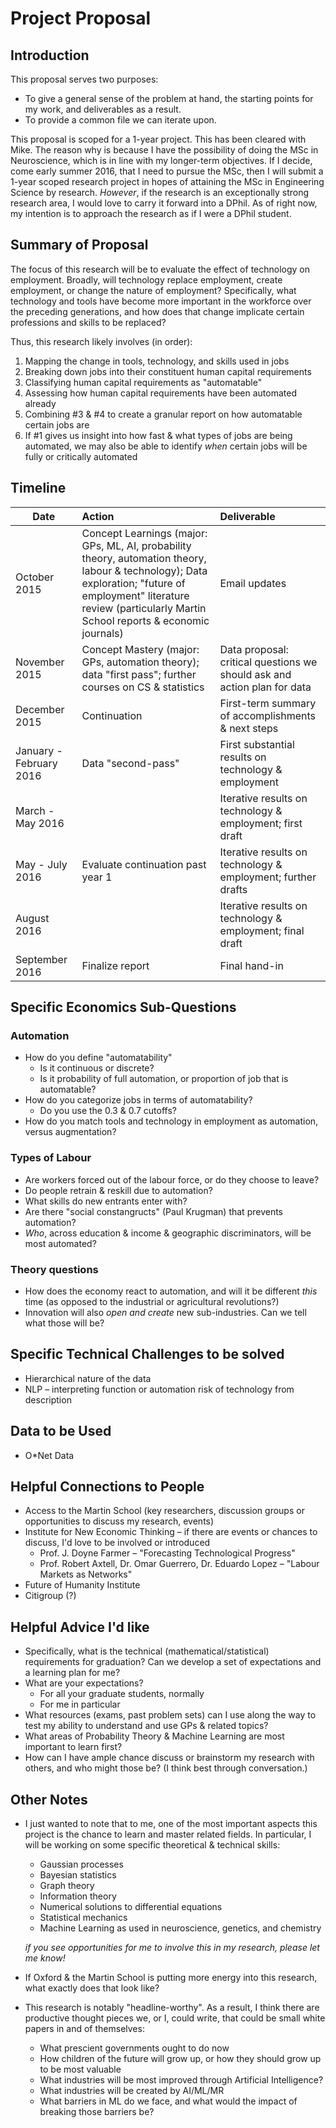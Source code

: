# Project Proposal

## Introduction

This proposal serves two purposes:
* To give a general sense of the problem at hand, the starting points for my work, and deliverables as a result.
* To provide a common file we can iterate upon.

This proposal is scoped for a 1-year project. This has been cleared with Mike. The reason why is because I have the possibility of doing the MSc in Neuroscience, which is in line with my longer-term objectives. If I decide, come early summer 2016, that I need to pursue the MSc, then I will submit a 1-year scoped research project in hopes of attaining the MSc in Engineering Science by research. *However*, if the research is an exceptionally strong research area, I would love to carry it forward into a DPhil. As of right now, my intention is to approach the research as if I were a DPhil student.

## Summary of Proposal

The focus of this research will be to evaluate the effect of technology on employment. Broadly, will technology replace employment, create employment, or change the nature of employment? Specifically, what technology and tools have become more important in the workforce over the preceding generations, and how does that change implicate certain professions and skills to be replaced?

Thus, this research likely involves (in order):
1. Mapping the change in tools, technology, and skills used in jobs
2. Breaking down jobs into their constituent human capital requirements
3. Classifying human capital requirements as "automatable"
4. Assessing how human capital requirements have been automated already
5. Combining #3 & #4 to create a granular report on how automatable certain jobs are
6. If #1 gives us insight into how fast & what types of jobs are being automated, we may also be able to identify *when* certain jobs will be fully or critically automated

## Timeline

| Date          | Action           | Deliverable  |
| ------------- |:----------------|:----- |
| October 2015  | Concept Learnings (major: GPs, ML, AI, probability theory, automation theory, labour & technology); Data exploration; "future of employment" literature review (particularly Martin School reports & economic journals) | Email updates |
| November 2015 | Concept Mastery (major: GPs, automation theory); data "first pass"; further courses on CS & statistics       | Data proposal: critical questions we should ask and action plan for data |
| December 2015 | Continuation      | First-term summary of accomplishments & next steps |
| January - February 2016 | Data "second-pass"      | First substantial results on technology & employment |
| March - May 2016 |     | Iterative results on technology & employment; first draft |
| May - July 2016 | Evaluate continuation past year 1  | Iterative results on technology & employment; further drafts |
| August 2016 |      | Iterative results on technology & employment; final draft |
| September 2016 |   Finalize report    | Final hand-in |


## Specific Economics Sub-Questions

### Automation
* How do you define "automatability"
  * Is it continuous or discrete?
  * Is it probability of full automation, or proportion of job that is automatable?
* How do you categorize jobs in terms of automatability?
  * Do you use the 0.3 & 0.7 cutoffs?
* How do you match tools and technology in employment as automation, versus augmentation?

### Types of Labour
* Are workers forced out of the labour force, or do they choose to leave?
* Do people retrain & reskill due to automation?
* What skills do new entrants enter with?
* Are there "social constangructs" (Paul Krugman) that prevents automation?
* *Who*, across education & income & geographic discriminators, will be most automated?

### Theory questions
* How does the economy react to automation, and will it be different *this* time (as opposed to the industrial or agricultural revolutions?)
* Innovation will also *open and create* new sub-industries. Can we tell what those will be?

## Specific Technical Challenges to be solved
* Hierarchical nature of the data
* NLP – interpreting function or automation risk of technology from description

## Data to be Used
* O*Net Data

## Helpful Connections to People
* Access to the Martin School (key researchers, discussion groups or opportunities to discuss my research, events)
* Institute for New Economic Thinking – if there are events or chances to discuss, I'd love to be involved or introduced
  * Prof. J. Doyne Farmer – "Forecasting Technological Progress"
  * Prof. Robert Axtell, Dr. Omar Guerrero, Dr. Eduardo Lopez – "Labour Markets as Networks"
* Future of Humanity Institute
* Citigroup (?)

## Helpful Advice I'd like
* Specifically, what is the technical (mathematical/statistical) requirements for graduation? Can we develop a set of expectations and a learning plan for me?
* What are your expectations?
  * For all your graduate students, normally
  * For me in particular
* What resources (exams, past problem sets) can I use along the way to test my ability to understand and use GPs & related topics?
* What areas of Probability Theory & Machine Learning are most important to learn first?
* How can I have ample chance discuss or brainstorm my research with others, and who might those be? (I think best through conversation.)

## Other Notes
* I just wanted to note that to me, one of the most important aspects this project is the chance to learn and master related fields. In particular, I will be working on some specific theoretical & technical skills:
  * Gaussian processes
  * Bayesian statistics
  * Graph theory
  * Information theory
  * Numerical solutions to differential equations
  * Statistical mechanics
  * Machine Learning as used in neuroscience, genetics, and chemistry

  *if you see opportunities for me to involve this in my research, please let me know!*
* If Oxford & the Martin School is putting more energy into this research, what exactly does that look like?
* This research is notably "headline-worthy". As a result, I think there are productive thought pieces we, or I, could write, that could be small white papers in and of themselves:
    - What prescient governments ought to do now
    - How children of the future will grow up, or how they should grow up to be most valuable
    - What industries will be most improved through Artificial Intelligence?
    - What industries will be created by AI/ML/MR
    - What barriers in ML do we face, and what would the impact of breaking those barriers be?

